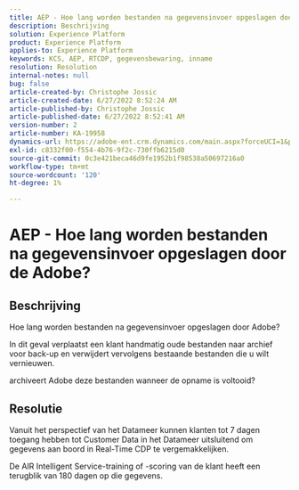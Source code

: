 ```yaml
---
title: AEP - Hoe lang worden bestanden na gegevensinvoer opgeslagen door de Adobe?
description: Beschrijving
solution: Experience Platform
product: Experience Platform
applies-to: Experience Platform
keywords: KCS, AEP, RTCDP, gegevensbewaring, inname
resolution: Resolution
internal-notes: null
bug: false
article-created-by: Christophe Jossic
article-created-date: 6/27/2022 8:52:24 AM
article-published-by: Christophe Jossic
article-published-date: 6/27/2022 8:52:41 AM
version-number: 2
article-number: KA-19958
dynamics-url: https://adobe-ent.crm.dynamics.com/main.aspx?forceUCI=1&pagetype=entityrecord&etn=knowledgearticle&id=f1792875-f6f5-ec11-bb3d-000d3a5b0082
exl-id: c8332f00-f554-4b76-9f2c-730ffb6215d0
source-git-commit: 0c3e421beca46d9fe1952b1f98538a50697216a0
workflow-type: tm+mt
source-wordcount: '120'
ht-degree: 1%

---
```


# AEP - Hoe lang worden bestanden na gegevensinvoer opgeslagen door de Adobe?

## Beschrijving

Hoe lang worden bestanden na gegevensinvoer opgeslagen door Adobe?

In dit geval verplaatst een klant handmatig oude bestanden naar archief voor back-up en verwijdert vervolgens bestaande bestanden die u wilt vernieuwen.

archiveert Adobe deze bestanden wanneer de opname is voltooid?

## Resolutie

Vanuit het perspectief van het Datameer kunnen klanten tot 7 dagen toegang hebben tot Customer Data in het Datameer uitsluitend om gegevens aan boord in Real-Time CDP te vergemakkelijken.

De AIR Intelligent Service-training of -scoring van de klant heeft een terugblik van 180 dagen op die gegevens.
